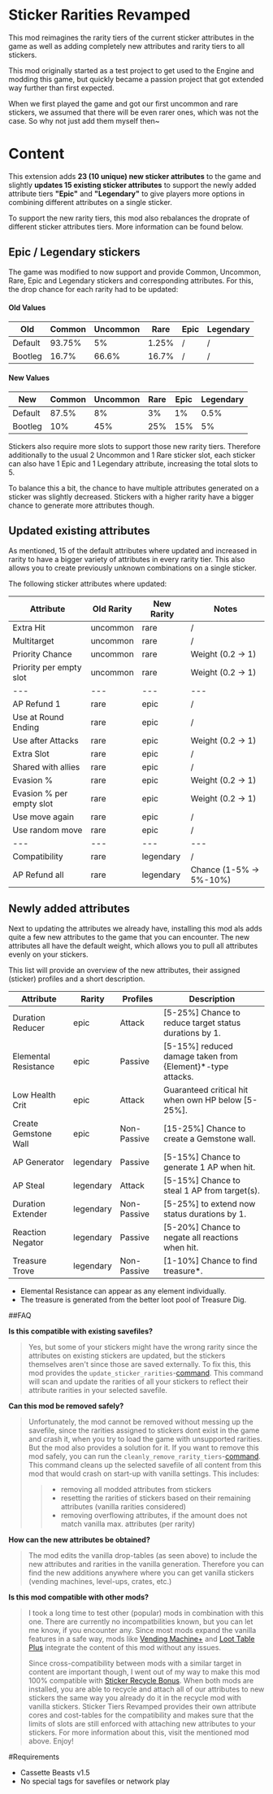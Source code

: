 # Sticker Rarities Revamped

This mod reimagines the rarity tiers of the current sticker attributes in the game as well as adding completely new attributes and rarity tiers to all stickers.

This mod originally started as a test project to get used to the Engine and modding this game, but quickly became a passion project that got extended way further than first expected.

When we first played the game and got our first uncommon and rare stickers, we assumed that there will be even rarer ones, which was not the case. So why not just add them myself then~

# Content

This extension adds **23 (10 unique) new sticker attributes** to the game and slightly **updates 15 existing sticker attributes** to support the newly added attribute tiers **"Epic"** and **"Legendary"** to give players more options in combining different attributes on a single sticker.

To support the new rarity tiers, this mod also rebalances the droprate of different sticker attributes tiers. More information can be found  below.

## Epic / Legendary stickers

The game was modified to now support and provide Common, Uncommon, Rare, Epic and Legendary stickers and corresponding attributes. For this, the drop chance for each rarity had to be updated:


#### Old Values
|Old|Common|Uncommon|Rare|Epic|Legendary|
|----|------|--------|----|----|---------|
|Default|93.75%|5%|1.25%|/|/|
|Bootleg|16.7%|66.6%|16.7%|/|/|

#### New Values
|New|Common|Uncommon|Rare|Epic|Legendary|
|----|------|--------|----|----|---------|
|Default|87.5%|8%|3%|1%|0.5%|
|Bootleg|10%|45%|25%|15%|5%|

Stickers also require more slots to support those new rarity tiers. Therefore additionally to the usual 2 Uncommon and 1 Rare sticker slot, each sticker can also have 1 Epic and 1 Legendary attribute, increasing the total slots to 5.

To balance this a bit, the chance to have multiple attributes generated on a sticker was slightly decreased. Stickers with a higher rarity have a bigger chance to generate more attributes though.

## Updated existing attributes

As mentioned, 15 of the default attributes where updated and increased in rarity to have a bigger variety of attributes in every rarity tier. This also allows you to create previously unknown combinations on a single sticker.

The following sticker attributes where updated:

|Attribute|Old Rarity|New Rarity|Notes
|---|---|---|---|
Extra Hit|uncommon|rare|/|
Multitarget|uncommon|rare|/|
Priority Chance|uncommon|rare|Weight (0.2 → 1)|
Priority per empty slot|uncommon|rare|Weight (0.2 → 1)|
|---|---|---|---|
AP Refund 1|rare|epic|/|
Use at Round Ending|rare|epic|/|
Use after Attacks|rare|epic|Weight (0.2 → 1)|
Extra Slot|rare|epic|/|
Shared with allies|rare|epic|/|
Evasion %|rare|epic|Weight (0.2 → 1)|
Evasion % per empty slot|rare|epic|Weight (0.2 → 1)|
Use move again|rare|epic|/|
Use random move|rare|epic|/|
|---|---|---|---|
Compatibility|rare|legendary|/|
AP Refund all|rare|legendary|Chance (1-5% → 5%-10%)

## Newly added attributes

Next to updating the attributes we already have, installing this mod als adds quite a few new attributes to the game that you can encounter. The new attributes all have the default weight, which allows you to pull all attributes evenly on your stickers.

This list will provide an overview of the new attributes, their assigned (sticker) profiles and a short description.

|Attribute|Rarity|Profiles|Description|
|---|---|---|---|
Duration Reducer|epic|Attack|[5-25%] Chance to reduce target status durations by 1.
Elemental Resistance|epic|Passive|[5-15%] reduced damage taken from {Element}*-type attacks.
Low Health Crit|epic|Attack|Guaranteed critical hit when own HP below [5-25%].
Create Gemstone Wall|epic|Non-Passive|[15-25%] Chance to create a Gemstone wall.
AP Generator|legendary|Passive|[5-15%] Chance to generate 1 AP when hit.
AP Steal|legendary|Attack|[5-15%] Chance to steal 1 AP from target(s).
Duration Extender|legendary|Non-Passive|[5-25%] to extend now status durations by 1.
Reaction Negator|legendary|Passive|[5-20%] Chance to negate all reactions when hit.
Treasure Trove|legendary|Non-Passive|[1-10%] Chance to find treasure*.

* Elemental Resistance can appear as any element individually.
* The treasure is generated from the better loot pool of Treasure Dig.


##FAQ

**Is this compatible with existing savefiles?**
> Yes, but some of your stickers might have the wrong rarity since the attributes on existing stickers are updated, but the stickers themselves aren't since those are saved externally. To fix this, this mod provides the `update_sticker_rarities`-[command](https://wiki.cassettebeasts.com/wiki/Cheats#Debug_Console). This command will scan and update the rarities of all your stickers to reflect their attribute rarities in your selected savefile.

**Can this mod be removed safely?**
> Unfortunately, the mod cannot be removed without messing up the savefile, since the rarities assigned to stickers  dont exist in the game and crash it, when you try to load the game with unsupported rarities. But the mod also provides a solution for it. If you want to remove this mod safely, you can run the `cleanly_remove_rarity_tiers`-[command](https://wiki.cassettebeasts.com/wiki/Cheats#Debug_Console). This command cleans up the selected savefile of all content from this mod that would crash on start-up with vanilla settings. This includes:
>> - removing all modded attributes from stickers
>> - resetting the rarities of stickers based on their remaining attributes (vanilla rarities considered)
>> - removing overflowing attributes, if the amount does not match vanilla max. attributes (per rarity)

**How can the new attributes be obtained?**
> The mod edits the vanilla drop-tables (as seen above) to include the new attributes and rarities in the vanilla generation. Therefore you can find the new additions anywhere where you can get vanilla stickers (vending machines, level-ups, crates, etc.)

**Is this mod compatible with other mods?**
>I took a long time to test other (popular) mods in combination with this one. There are currently no incompatbilities known, but you can let me know, if you encounter any. Since most mods expand the vanilla features in a safe way, mods like [Vending Machine+](https://modworkshop.net/mod/42332) and [Loot Table Plus](https://modworkshop.net/mod/42166) integrate the content of this mod without any issues.
>
>Since cross-compatibility between mods with a similar target in content are important though, I went out of my way to make this mod 100% compatible with [Sticker Recycle Bonus](https://modworkshop.net/mod/42336). When both mods are installed, you are able to recycle and attach all of our attributes to new stickers the same way you already do it in the recycle mod with vanilla stickers. Sticker Tiers Revamped provides their own attribute cores and cost-tables for the compatibility and makes sure that the limits of slots are still enforced with attaching new attributes to your stickers. For more information about this, visit the mentioned mod above. Enjoy!

#Requirements
- Cassette Beasts v1.5
- No special tags for savefiles or network play








